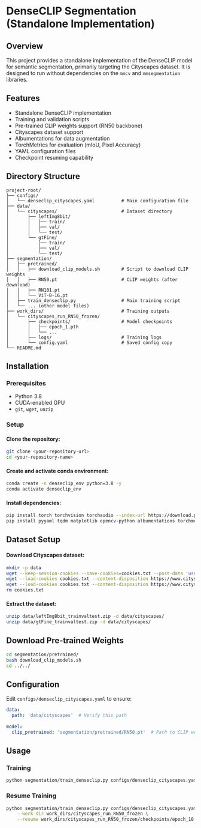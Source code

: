 # DenseCLIP Segmentation (Standalone Implementation)

## Overview
This project provides a standalone implementation of the DenseCLIP model for semantic segmentation, primarily targeting the Cityscapes dataset. It is designed to run without dependencies on the `mmcv` and `mmsegmentation` libraries.

## Features
- Standalone DenseCLIP implementation
- Training and validation scripts
- Pre-trained CLIP weights support (RN50 backbone)
- Cityscapes dataset support
- Albumentations for data augmentation
- TorchMetrics for evaluation (mIoU, Pixel Accuracy)
- YAML configuration files
- Checkpoint resuming capability

## Directory Structure
```
project-root/
├── configs/
│   └── denseclip_cityscapes.yaml          # Main configuration file
├── data/
│   └── cityscapes/                        # Dataset directory
│       ├── leftImg8bit/
│       │   ├── train/
│       │   ├── val/
│       │   └── test/
│       └── gtFine/
│           ├── train/
│           ├── val/
│           └── test/
├── segmentation/
│   ├── pretrained/
│   │   ├── download_clip_models.sh        # Script to download CLIP weights
│   │   ├── RN50.pt                        # CLIP weights (after download)
│   │   ├── RN101.pt
│   │   └── ViT-B-16.pt
│   ├── train_denseclip.py                 # Main training script
│   └── ... (other model files)
├── work_dirs/                             # Training outputs
│   └── cityscapes_run_RN50_frozen/
│       ├── checkpoints/                   # Model checkpoints
│       │   ├── epoch_1.pth
│       │   └── ...
│       ├── logs/                          # Training logs
│       └── config.yaml                    # Saved config copy
└── README.md
```

## Installation

### Prerequisites
- Python 3.8
- CUDA-enabled GPU
- `git`, `wget`, `unzip`

### Setup
#### Clone the repository:
```bash
git clone <your-repository-url>
cd <your-repository-name>
```
#### Create and activate conda environment:
```bash
conda create -n denseclip_env python=3.8 -y
conda activate denseclip_env
```
#### Install dependencies:
```bash
pip install torch torchvision torchaudio --index-url https://download.pytorch.org/whl/cu121
pip install pyyaml tqdm matplotlib opencv-python albumentations torchmetrics scipy Pillow wget
```

## Dataset Setup
#### Download Cityscapes dataset:
```bash
mkdir -p data
wget --keep-session-cookies --save-cookies=cookies.txt --post-data 'username=<YourCityscapesUsername>&password=<YourCityscapesPassword>&submit=Login' https://www.cityscapes-dataset.com/login/
wget --load-cookies cookies.txt --content-disposition https://www.cityscapes-dataset.com/file-handling/?packageID=1 -O data/leftImg8bit_trainvaltest.zip
wget --load-cookies cookies.txt --content-disposition https://www.cityscapes-dataset.com/file-handling/?packageID=3 -O data/gtFine_trainvaltest.zip
rm cookies.txt
```
#### Extract the dataset:
```bash
unzip data/leftImg8bit_trainvaltest.zip -d data/cityscapes/
unzip data/gtFine_trainvaltest.zip -d data/cityscapes/
```

## Download Pre-trained Weights
```bash
cd segmentation/pretrained/
bash download_clip_models.sh
cd ../../
```

## Configuration
Edit `configs/denseclip_cityscapes.yaml` to ensure:
```yaml
data:
  path: 'data/cityscapes'  # Verify this path
  
model:
  clip_pretrained: 'segmentation/pretrained/RN50.pt'  # Path to CLIP weights
```

## Usage
### Training
```bash
python segmentation/train_denseclip.py configs/denseclip_cityscapes.yaml --work-dir work_dirs/cityscapes_run_RN50_frozen
```
### Resume Training
```bash
python segmentation/train_denseclip.py configs/denseclip_cityscapes.yaml \
    --work-dir work_dirs/cityscapes_run_RN50_frozen \
    --resume work_dirs/cityscapes_run_RN50_frozen/checkpoints/epoch_10.pth
